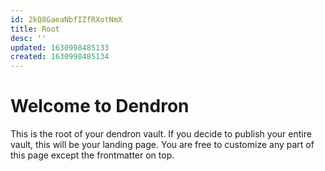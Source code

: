 ```yaml
---
id: 2kQ8GaeaNbfIZfRXotNmX
title: Root
desc: ''
updated: 1630998485133
created: 1630998485134
---
```

# Welcome to Dendron

This is the root of your dendron vault. If you decide to publish your entire vault, this will be your landing page. You are free to customize any part of this page except the frontmatter on top. 
